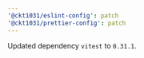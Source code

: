 ```yaml
---
'@ckt1031/eslint-config': patch
'@ckt1031/prettier-config': patch
---
```


Updated dependency `vitest` to `0.31.1`.
